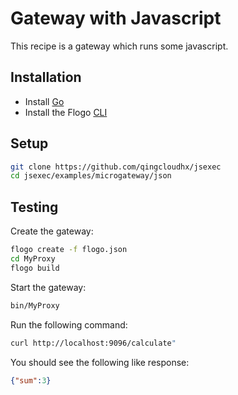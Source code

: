 # Gateway with Javascript
This recipe is a gateway which runs some javascript.

## Installation
* Install [Go](https://golang.org/)
* Install the Flogo [CLI](https://github.com/qingcloudhx/cli)

## Setup
```bash
git clone https://github.com/qingcloudhx/jsexec
cd jsexec/examples/microgateway/json
```

## Testing
Create the gateway:
```bash
flogo create -f flogo.json
cd MyProxy
flogo build
```

Start the gateway:
```bash
bin/MyProxy
```

Run the following command:
```bash
curl http://localhost:9096/calculate"
```

You should see the following like response:
```json
{"sum":3}
```
